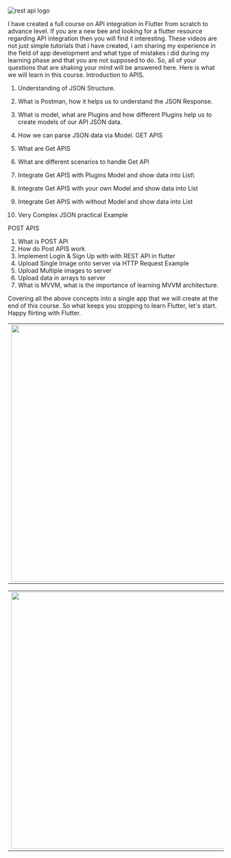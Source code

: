 ![rest api logo](https://user-images.githubusercontent.com/47206155/156525375-e7bf5e18-1fba-49a1-86aa-bfa64f91d5e4.png)


I have created a full course on API integration in Flutter from scratch to advance level. If you are a new bee and looking for a flutter resource regarding API integration then you will find it interesting. These videos are not just simple tutorials that i have created, i am sharing my experience in the field of app development and what type of mistakes i did during my learning phase and that you are not supposed to do. So, all of your questions that are shaking your mind will be answered here.
Here is what we will learn in this course.
 Introduction to APIS.
1. Understanding of JSON Structure.
2. What is Postman, how it helps us to understand the JSON Response.
3. What is model, what are Plugins and how  different Plugins help us to create models of our API JSON data. 
4. How we can parse JSON data via Model.
GET APIS
     
1. What are Get APIS 
2. What are different scenarios to handle Get API
3. Integrate Get APIS with Plugins Model and show data into List\
4. Integrate Get APIS with your own Model and show data into List
5. Integrate Get APIS with without Model and show data into List
6. Very Complex JSON practical Example

POST APIS
1. What is POST API
2. How do Post APIS work 
3. Implement Login & Sign Up with with REST API in flutter
4. Upload Single Image onto server via HTTP Request Example 
5. Upload Multiple images to server 
6. Upload data in arrays to server 
7. What is MVVM, what is the importance of learning MVVM architecture. 

Covering all the above concepts into a single app that we will create at the end of this course.
So what keeps you stopping to learn Flutter, let's start.
Happy flirting with Flutter.

<table>
 
  <tr>
    <td valign="top"><img src="https://user-images.githubusercontent.com/47206155/156328036-4525a427-5eff-4230-9afc-7122bf953982.png" height="600"></td>
    <td valign="top"><img src="https://user-images.githubusercontent.com/47206155/156328094-95ce1160-6c54-4b27-8f5a-01e1f18217ef.png" height="600"></td>   
  </tr>
 </table>
 
 <table>
 
  <tr>
    <td valign="top"><img src="https://user-images.githubusercontent.com/47206155/156328072-6dfcb9a6-67b6-4518-afda-75629beea632.png" height="600"></td>
    <td valign="top"><img src="https://user-images.githubusercontent.com/47206155/156328080-fd9fd491-854f-4c8c-b3a4-33e8083e58aa.png" height="600"></td>   
  </tr>
 </table>

